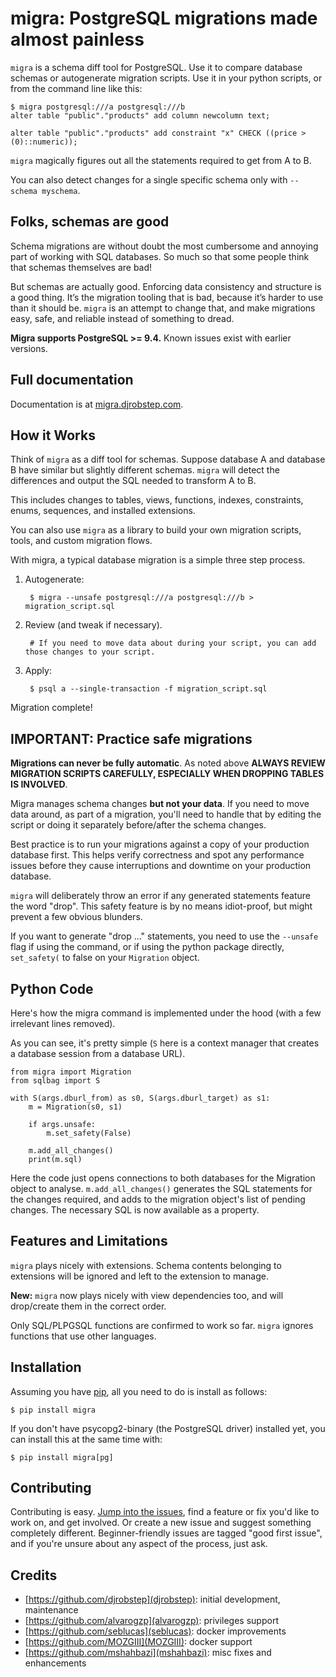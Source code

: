# migra: PostgreSQL migrations made almost painless

`migra` is a schema diff tool for PostgreSQL. Use it to compare database schemas or autogenerate migration scripts. Use it in your python scripts, or from the command line like this:

    $ migra postgresql:///a postgresql:///b
    alter table "public"."products" add column newcolumn text;

    alter table "public"."products" add constraint "x" CHECK ((price > (0)::numeric));

`migra` magically figures out all the statements required to get from A to B.

You can also detect changes for a single specific schema only with `--schema myschema`.

## Folks, schemas are good

Schema migrations are without doubt the most cumbersome and annoying part of working with SQL databases. So much so that some people think that schemas themselves are bad!

But schemas are actually good. Enforcing data consistency and structure is a good thing. It’s the migration tooling that is bad, because it’s harder to use than it should be. ``migra`` is an attempt to change that, and make migrations easy, safe, and reliable instead of something to dread.

**Migra supports PostgreSQL >= 9.4.** Known issues exist with earlier versions.

## Full documentation

Documentation is at [migra.djrobstep.com](https://migra.djrobstep.com).

## How it Works

Think of `migra` as a diff tool for schemas. Suppose database A and database B have similar but slightly different schemas. `migra` will detect the differences and output the SQL needed to transform A to B.

This includes changes to tables, views, functions, indexes, constraints, enums, sequences, and installed extensions.

You can also use `migra` as a library to build your own migration scripts, tools, and custom migration flows.

With migra, a typical database migration is a simple three step process.

1. Autogenerate:

        $ migra --unsafe postgresql:///a postgresql:///b > migration_script.sql

2. Review (and tweak if necessary).

        # If you need to move data about during your script, you can add those changes to your script.

3. Apply:

        $ psql a --single-transaction -f migration_script.sql

Migration complete!

## IMPORTANT: Practice safe migrations

**Migrations can never be fully automatic**. As noted above **ALWAYS REVIEW MIGRATION SCRIPTS CAREFULLY, ESPECIALLY WHEN DROPPING TABLES IS INVOLVED**.

Migra manages schema changes **but not your data**. If you need to move data around, as part of a migration, you'll need to handle that by editing the script or doing it separately before/after the schema changes.

Best practice is to run your migrations against a copy of your production database first. This helps verify correctness and spot any performance issues before they cause interruptions and downtime on your production database.

`migra` will deliberately throw an error if any generated statements feature the word "drop". This safety feature is by no means idiot-proof, but might prevent a few obvious blunders.

If you want to generate "drop ..." statements, you need to use the `--unsafe` flag if using the command, or if using the python package directly, `set_safety(` to false on your `Migration` object.

## Python Code

Here's how the migra command is implemented under the hood (with a few irrelevant lines removed).

As you can see, it's pretty simple (`S` here is a context manager that creates a database session from a database URL).

    from migra import Migration
    from sqlbag import S

    with S(args.dburl_from) as s0, S(args.dburl_target) as s1:
        m = Migration(s0, s1)

        if args.unsafe:
            m.set_safety(False)

        m.add_all_changes()
        print(m.sql)

Here the code just opens connections to both databases for the Migration object to analyse. `m.add_all_changes()` generates the SQL statements for the changes required, and adds to the migration object's list of pending changes. The necessary SQL is now available as a property.

## Features and Limitations

`migra` plays nicely with extensions. Schema contents belonging to extensions will be ignored and left to the extension to manage.

**New:** `migra` now plays nicely with view dependencies too, and will drop/create them in the correct order.

Only SQL/PLPGSQL functions are confirmed to work so far. `migra` ignores functions that use other languages.

## Installation

Assuming you have [pip](https://pip.pypa.io), all you need to do is install as follows:

    $ pip install migra

If you don't have psycopg2-binary (the PostgreSQL driver) installed yet, you can install this at the same time with:

    $ pip install migra[pg]

## Contributing

Contributing is easy. [Jump into the issues](https://github.com/djrobstep/migra/issues), find a feature or fix you'd like to work on, and get involved. Or create a new issue and suggest something completely different. Beginner-friendly issues are tagged "good first issue", and if you're unsure about any aspect of the process, just ask.

## Credits

- [https://github.com/djrobstep](djrobstep): initial development, maintenance
- [https://github.com/alvarogzp](alvarogzp): privileges support
- [https://github.com/seblucas](seblucas): docker improvements
- [https://github.com/MOZGIII](MOZGIII): docker support
- [https://github.com/mshahbazi](mshahbazi): misc fixes and enhancements
